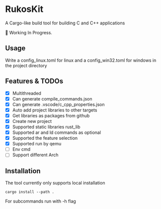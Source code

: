 # RukosKit

A Cargo-like build tool for building C and C++ applications

🚧 Working In Progress. 

## Usage

Write a config_linux.toml for linux and a config_win32.toml for windows in the project directory

## Features & TODOs

* [x] Multithreaded
* [x] Can generate compile_commands.json
* [x] Can generate .vscode/c_cpp_properties.json
* [x] Auto add project libraries to other targets
* [x] Get libraries as packages from github
* [x] Create new project
* [x] Supported static libraries rust_lib
* [x] Supported ar and ld commands as optional
* [x] Supported the feature selection
* [x] Supported run by qemu
* [ ] Env cmd
* [ ] Support different Arch

## Installation

The tool currently only supports local installation
```console
cargo install --path .
```
For subcommands run with -h flag
